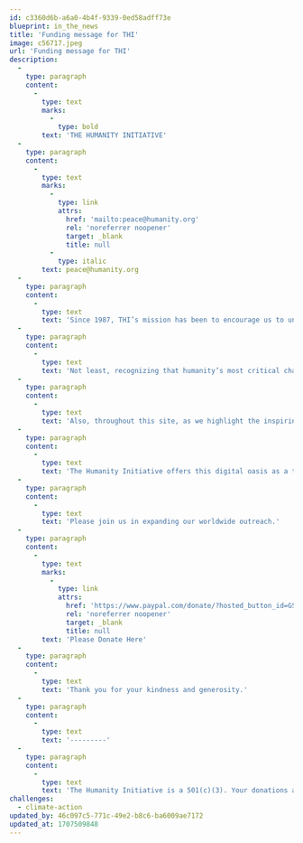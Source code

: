 ```yaml
---
id: c3360d6b-a6a0-4b4f-9339-0ed58adff73e
blueprint: in_the_news
title: 'Funding message for THI'
image: c56717.jpeg
url: 'Funding message for THI'
description:
  -
    type: paragraph
    content:
      -
        type: text
        marks:
          -
            type: bold
        text: 'THE HUMANITY INITIATIVE'
  -
    type: paragraph
    content:
      -
        type: text
        marks:
          -
            type: link
            attrs:
              href: 'mailto:peace@humanity.org'
              rel: 'noreferrer noopener'
              target: _blank
              title: null
          -
            type: italic
        text: peace@humanity.org
  -
    type: paragraph
    content:
      -
        type: text
        text: 'Since 1987, THI’s mission has been to encourage us to understand this planet as our common home – and to act on that necessary enlightenment.'
  -
    type: paragraph
    content:
      -
        type: text
        text: 'Not least, recognizing that humanity’s most critical challenge is to end war, we now are designing grass roots peace gatherings across the continents, intent on countering fascism at every turn with resolute and engaging humanism.'
  -
    type: paragraph
    content:
      -
        type: text
        text: 'Also, throughout this site, as we highlight the inspiring efforts of those in the trenches of positive change and at the forefront of civilization, we champion those who make quieter but equally positive changes every day in every distant neighborhood.'
  -
    type: paragraph
    content:
      -
        type: text
        text: 'The Humanity Initiative offers this digital oasis as a town meeting for the planet, as insight on Earth’s major challenges, and as inspiration to tune our personal journeys to help solve them.'
  -
    type: paragraph
    content:
      -
        type: text
        text: 'Please join us in expanding our worldwide outreach.'
  -
    type: paragraph
    content:
      -
        type: text
        marks:
          -
            type: link
            attrs:
              href: 'https://www.paypal.com/donate/?hosted_button_id=GSUQHNBGQUE52'
              rel: 'noreferrer noopener'
              target: _blank
              title: null
        text: 'Please Donate Here'
  -
    type: paragraph
    content:
      -
        type: text
        text: 'Thank you for your kindness and generosity.'
  -
    type: paragraph
    content:
      -
        type: text
        text: '---------'
  -
    type: paragraph
    content:
      -
        type: text
        text: 'The Humanity Initiative is a 501(c)(3). Your donations are fully tax-deductible in the United States.'
challenges:
  - climate-action
updated_by: 46c097c5-771c-49e2-b8c6-ba6009ae7172
updated_at: 1707509848
---
```

